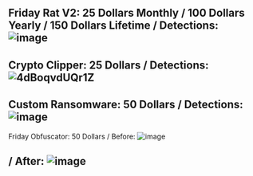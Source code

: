Friday Rat V2: 25 Dollars Monthly / 100 Dollars Yearly / 150 Dollars Lifetime 
/ Detections:
![image](https://user-images.githubusercontent.com/103219372/169676173-406ae131-e579-44cd-bd68-d157c9ba7353.png)
-------------------------------------------------------------------------------------------
Crypto Clipper: 25 Dollars / Detections: 
![4dBoqvdUQr1Z](https://user-images.githubusercontent.com/103219372/169676453-de089869-4338-4ab4-9646-37c16e85e833.png)
-------------------------------------------------------------------------------------------
Custom Ransomware: 50 Dollars / Detections: 
![image](https://user-images.githubusercontent.com/103219372/169705476-a96af249-6422-49cc-9117-458f7f29995f.png)
-------------------------------------------------------------------------------------------
Friday Obfuscator: 50 Dollars / Before: ![image](https://user-images.githubusercontent.com/103219372/169721578-310316fa-63c3-4adf-b682-14b5bd98356c.png)

/ After: ![image](https://user-images.githubusercontent.com/103219372/169705476-a96af249-6422-49cc-9117-458f7f29995f.png)
-------------------------------------------------------------------------------------------
